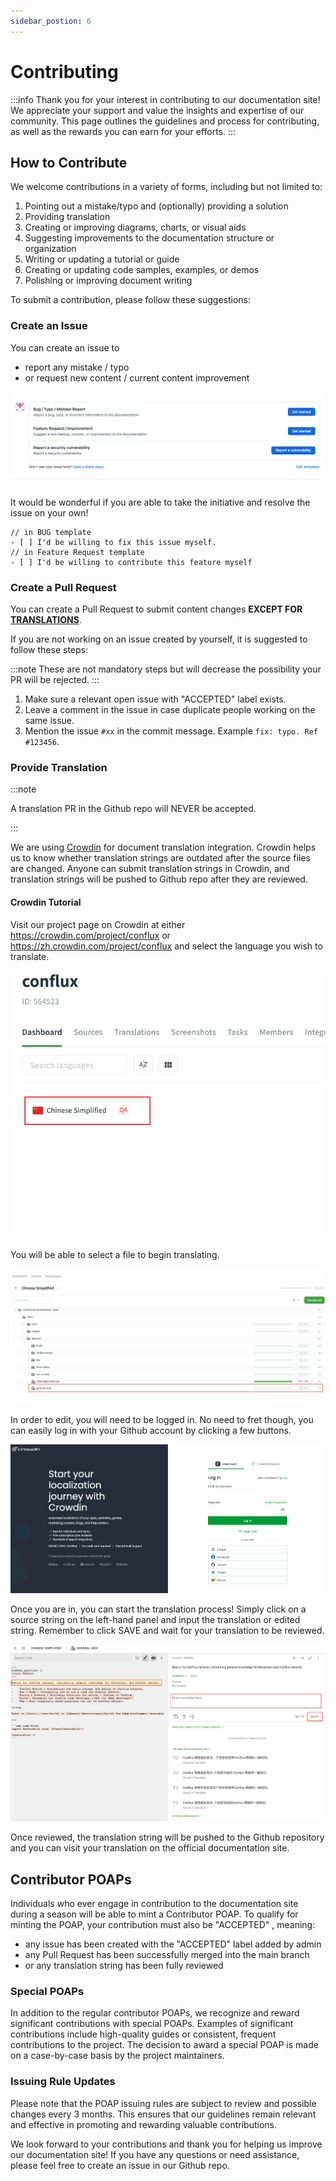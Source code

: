 ```yaml
---
sidebar_postion: 6
---
```


# Contributing

:::info
Thank you for your interest in contributing to our documentation site! We appreciate your support and value the insights and expertise of our community. This page outlines the guidelines and process for contributing, as well as the rewards you can earn for your efforts.
:::

## How to Contribute

We welcome contributions in a variety of forms, including but not limited to:

1. Pointing out a mistake/typo and (optionally) providing a solution
2. Providing translation
3. Creating or improving diagrams, charts, or visual aids
4. Suggesting improvements to the documentation structure or organization
5. Writing or updating a tutorial or guide
6. Creating or updating code samples, examples, or demos
7. Polishing or improving document writing

To submit a contribution, please follow these suggestions:

### Create an Issue

You can create an issue to 

- report any mistake / typo 
- or request new content / current content improvement

![issue templates](image/2023-04-13-15-16-53.png)

It would be wonderful if you are able to take the initiative and resolve the issue on your own!

```
// in BUG template
- [ ] I'd be willing to fix this issue myself.
// in Feature Request template
- [ ] I'd be willing to contribute this feature myself
```

### Create a Pull Request

You can create a Pull Request to submit content changes **EXCEPT FOR [TRANSLATIONS](#provide-translation)**.

If you are not working on an issue created by yourself, it is suggested to follow these steps:

:::note
These are not mandatory steps but will decrease the possibility your PR will be rejected.
:::

1. Make sure a relevant open issue with "ACCEPTED" label exists.
2. Leave a comment in the issue in case duplicate people working on the same issue.
3. Mention the issue `#xx` in the commit message. Example `fix: typo. Ref #123456`.


### Provide Translation

:::note

A translation PR in the Github repo will NEVER be accepted.

:::

We are using [Crowdin](https://crowdin.com/project/conflux) for document translation integration. Crowdin helps us to know whether translation strings are outdated after the source files are changed. Anyone can submit translation strings in Crowdin, and translation strings will be pushed to Github repo after they are reviewed.

#### Crowdin Tutorial

Visit our project page on Crowdin at either https://crowdin.com/project/conflux or https://zh.crowdin.com/project/conflux and select the language you wish to translate.

![languages](image/2023-04-13-15-54-46.png)

You will be able to select a file to begin translating.

![files](image/2023-04-13-15-57-59.png)

In order to edit, you will need to be logged in. No need to fret though, you can easily log in with your Github account by clicking a few buttons.

![login](image/2023-04-13-16-01-17.png)

Once you are in, you can start the translation process! Simply click on a source string on the left-hand panel and input the translation or edited string. Remember to click SAVE and wait for your translation to be reviewed.

![translation](image/2023-04-13-16-06-44.png)

Once reviewed, the translation string will be pushed to the Github repository and you can visit your translation on the official documentation site.

## Contributor POAPs

Individuals who ever engage in contribution to the documentation site during a season will be able to mint a Contributor POAP. To qualify for minting the POAP, your contribution must also be "ACCEPTED" , meaning:

- any issue has been created with the "ACCEPTED" label added by admin
- any Pull Request has been successfully merged into the main branch
- or any translation string has been fully reviewed

### Special POAPs

In addition to the regular contributor POAPs, we recognize and reward significant contributions with special POAPs. Examples of significant contributions include high-quality guides or consistent, frequent contributions to the project. The decision to award a special POAP is made on a case-by-case basis by the project maintainers.

### Issuing Rule Updates

Please note that the POAP issuing rules are subject to review and possible changes every 3 months. This ensures that our guidelines remain relevant and effective in promoting and rewarding valuable contributions.

We look forward to your contributions and thank you for helping us improve our documentation site! If you have any questions or need assistance, please feel free to create an issue in our Github repo.
